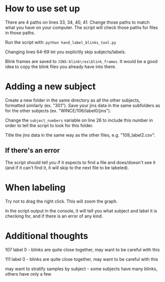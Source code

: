 How to use set up
=================

There are 4 paths on lines 33, 34, 40, 41. Change those paths to match what you have on your computer. The script will check those paths for files in those paths.

Run the script with:
`python hand_label_blinks_tool.py`

Changing lines 64-69 let you explicitly skip subjects/labels.

Blink frames are saved to `JINS-blink\res\blink_frames`. It would be a good idea to copy the blink files you already have into there.



Adding a new subject
====================

Create a new folder in the same directory as all the other subjects, formatted similarly (ex. "301"). Save your jins data in the same subfolders as for the other subjects (ex. "WINCE/106/label0/jins").

Change the `subject_numbers` variable on line 26 to include this number in order to tell the script to look for this folder.

Title the jins data in the same way as the other files, e.g. "109_label2.csv".

If there's an error
-------------------
The script should tell you if it expects to find a file and does/doesn't see it (and if it can't find it, it will skip to the next file to be labeled).


When labeling
=============

Try not to drag the right click. This will zoom the graph.

In the script output in the console, it will tell you what subject and label it is checking for, and if there is an error of any kind.


Additional thoughts
===================

107 label 0 - blinks are quite close together, may want to be careful with this

111 label 0 - blinks are quite close together, may want to be careful with this

may want to stratify samples by subject - some subjects have many blinks, others have only a few
